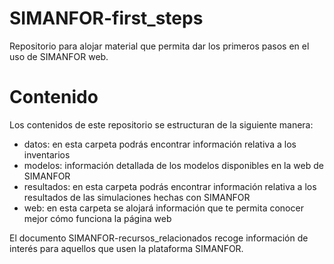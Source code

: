 # SIMANFOR-first_steps
Repositorio para alojar material que permita dar los primeros pasos en el uso de SIMANFOR web.
  
# Contenido
Los contenidos de este repositorio se estructuran de la siguiente manera:
- datos: en esta carpeta podrás encontrar información relativa a los inventarios    
- modelos: información detallada de los modelos disponibles en la web de SIMANFOR
- resultados: en esta carpeta podrás encontrar información relativa a los resultados de las simulaciones hechas con SIMANFOR
- web: en esta carpeta se alojará información que te permita conocer mejor cómo funciona la página web
  
El documento SIMANFOR-recursos_relacionados recoge información de interés para aquellos que usen la plataforma SIMANFOR.
